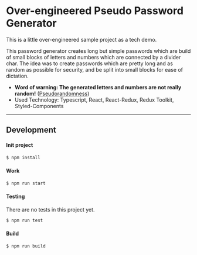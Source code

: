 
# Over-engineered Pseudo Password Generator

This is a little over-engineered sample project as a tech demo.

This password generator creates long but simple passwords which are build of small blocks of letters and numbers which are connected by a divider char. The idea was to create passwords which are pretty long and as random as possible for security, and be split into small blocks for ease of dictation.

- **Word of warning: The generated letters and numbers are not really random!** ([Pseudorandomness](https://en.wikipedia.org/wiki/Pseudorandomness))
- Used Technology: Typescript, React, React-Redux, Redux Toolkit, Styled-Components

---

## Development

#### Init project

```bash
$ npm install
```

#### Work

```bash
$ npm run start
```

#### Testing
There are no tests in this project yet.

```bash
$ npm run test
```

#### Build

```bash
$ npm run build
```
